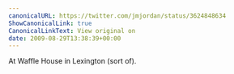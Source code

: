 ```yaml
---
canonicalURL: https://twitter.com/jmjordan/status/3624848634
ShowCanonicalLink: true
CanonicalLinkText: View original on
date: 2009-08-29T13:38:39+00:00
---
```

At Waffle House in Lexington (sort of).